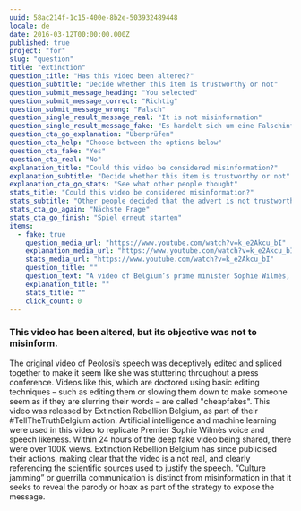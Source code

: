```yaml
---
uuid: 58ac214f-1c15-400e-8b2e-503932489448
locale: de
date: 2016-03-12T00:00:00.000Z
published: true
project: "for"
slug: "question"
title: "extinction"
question_title: "Has this video been altered?"
question_subtitle: "Decide whether this item is trustworthy or not"
question_submit_message_heading: "You selected"
question_submit_message_correct: "Richtig"
question_submit_message_wrong: "Falsch"
question_single_result_message_real: "It is not misinformation"
question_single_result_message_fake: "Es handelt sich um eine Falschinformation"
question_cta_go_explanation: "Überprüfen"
question_cta_help: "Choose between the options below"
question_cta_fake: "Yes"
question_cta_real: "No"
explanation_title: "Could this video be considered misinformation?"
explanation_subtitle: "Decide whether this item is trustworthy or not"
explanation_cta_go_stats: "See what other people thought"
stats_title: "Could this video be considered misinformation?"
stats_subtitle: "Other people decided that the advert is not trustworthy"
stats_cta_go_again: "Nächste Frage"
stats_cta_go_finish: "Spiel erneut starten"
items:
  - fake: true
    question_media_url: "https://www.youtube.com/watch?v=k_e2Akcu_bI"
    explanation_media_url: "https://www.youtube.com/watch?v=k_e2Akcu_bI"
    stats_media_url: "https://www.youtube.com/watch?v=k_e2Akcu_bI"
    question_title: ""
    question_text: "A video of Belgium’s prime minister Sophie Wilmès, in which she states that the “exploitation and destruction by humans of [the] natural environment” is directly linked to the mosy recent global epidemics, such as SARS, Ebola, Swine Flu and Covid-19"
    explanation_title: ""
    stats_title: ""
    click_count: 0
---
```

### This video has been altered, but its objective was not to misinform. 

The original video of Peolosi’s speech was deceptively edited and spliced together to make it seem like she was stuttering throughout a press conference. Videos like this, which are doctored using basic editing techniques – such as editing them or slowing them down to make someone seem as if they are slurring their words – are called "cheapfakes".
This video was released by Extinction Rebellion Belgium, as part of their #TellTheTruthBelgium action. Artificial intelligence and machine learning were used in this video to replicate Premier Sophie Wilmès voice and speech likeness. Within 24 hours of the deep fake video being shared, there were over 100K views. Extinction Rebellion Belgium has since publicised their actions, making clear that the video is a not real, and clearly referencing the scientific sources used to justify the speech. 
“Culture jamming” or guerrilla communication is distinct from misinformation in that it seeks to reveal the parody or hoax as part of the strategy to expose the message.
